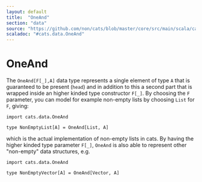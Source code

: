 ```yaml
---
layout: default
title:  "OneAnd"
section: "data"
source: "https://github.com/non/cats/blob/master/core/src/main/scala/cats/data/OneAnd.scala"
scaladoc: "#cats.data.OneAnd"
---
```

# OneAnd

The `OneAnd[F[_],A]` data type represents a single element of type `A`
that is guaranteed to be present (`head`) and in addition to this a
second part that is wrapped inside an higher kinded type constructor
`F[_]`.  By choosing the `F` parameter, you can model for example
non-empty lists by choosing `List` for `F`, giving:

```tut:silent
import cats.data.OneAnd

type NonEmptyList[A] = OneAnd[List, A]
```

which is the actual implementation of non-empty lists in cats.  By
having the higher kinded type parameter `F[_]`, `OneAnd` is also able
to represent other "non-empty" data structures, e.g.

```tut:silent
import cats.data.OneAnd

type NonEmptyVector[A] = OneAnd[Vector, A]
```
